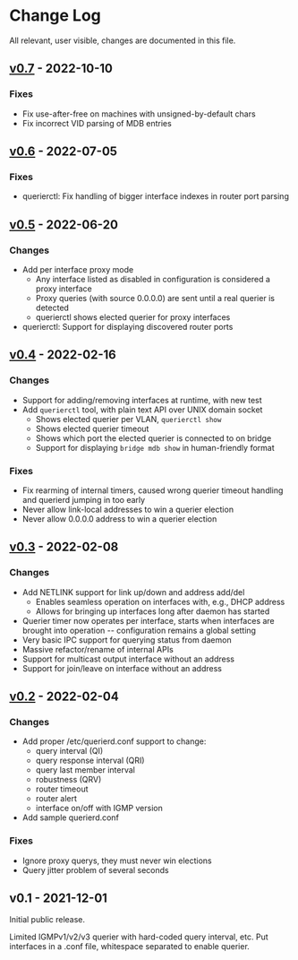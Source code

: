 Change Log
==========

All relevant, user visible, changes are documented in this file.

[v0.7][UNRELEASED] - 2022-10-10
---------------------

### Fixes
  - Fix use-after-free on machines with unsigned-by-default chars
  - Fix incorrect VID parsing of MDB entries

[v0.6][] - 2022-07-05
---------------------

### Fixes
  - querierctl: Fix handling of bigger interface indexes in router port parsing

[v0.5][] - 2022-06-20
---------------------

### Changes
  - Add per interface proxy mode
     - Any interface listed as disabled in configuration is considered a
       proxy interface
     - Proxy queries (with source 0.0.0.0) are sent until a real querier is
       detected
     - querierctl shows elected querier for proxy interfaces
  - querierctl: Support for displaying discovered router ports

[v0.4][] - 2022-02-16
---------------------

### Changes
  - Support for adding/removing interfaces at runtime, with new test
  - Add `querierctl` tool, with plain text API over UNIX domain socket
    - Shows elected querier per VLAN, `querierctl show`
	- Shows elected querier timeout
	- Shows which port the elected querier is connected to on bridge
    - Support for displaying `bridge mdb show` in human-friendly format

### Fixes
  - Fix rearming of internal timers, caused wrong querier timeout
    handling and querierd jumping in too early
  - Never allow link-local addresses to win a querier election
  - Never allow 0.0.0.0 address to win a querier election


[v0.3][] - 2022-02-08
---------------------

### Changes
  - Add NETLINK support for link up/down and address add/del
    - Enables seamless operation on interfaces with, e.g., DHCP address
	- Allows for bringing up interfaces long after daemon has started
  - Querier timer now operates per interface, starts when interfaces are
    brought into operation -- configuration remains a global setting
  - Very basic IPC support for querying status from daemon
  - Massive refactor/rename of internal APIs
  - Support for multicast output interface without an address
  - Support for join/leave on interface without an address


[v0.2][] - 2022-02-04
---------------------

### Changes
  - Add proper /etc/querierd.conf support to change:
    - query interval (QI)
	- query response interval (QRI)
	- query last member interval
	- robustness (QRV)
    - router timeout
	- router alert
	- interface on/off with IGMP version
  - Add sample querierd.conf

### Fixes
  - Ignore proxy querys, they must never win elections
  - Query jitter problem of several seconds


v0.1 - 2021-12-01
-----------------

Initial public release.

Limited IGMPv1/v2/v3 querier with hard-coded query interval, etc.  Put
interfaces in a .conf file, whitespace separated to enable querier.

[UNRELEASED]: https://github.com/westermo/querierd/compare/v0.6...HEAD
[v0.6]:       https://github.com/westermo/querierd/compare/v0.5...v0.6
[v0.5]:       https://github.com/westermo/querierd/compare/v0.4...v0.5
[v0.4]:       https://github.com/westermo/querierd/compare/v0.3...v0.4
[v0.3]:       https://github.com/westermo/querierd/compare/v0.2...v0.3
[v0.2]:       https://github.com/westermo/querierd/compare/v0.1...v0.2
